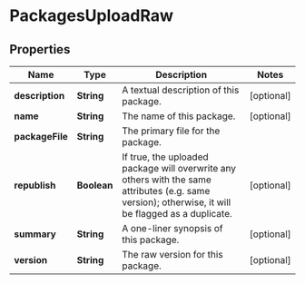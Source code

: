 
# PackagesUploadRaw

## Properties
Name | Type | Description | Notes
------------ | ------------- | ------------- | -------------
**description** | **String** | A textual description of this package. |  [optional]
**name** | **String** | The name of this package. |  [optional]
**packageFile** | **String** | The primary file for the package. | 
**republish** | **Boolean** | If true, the uploaded package will overwrite any others with the same attributes (e.g. same version); otherwise, it will be flagged as a duplicate. |  [optional]
**summary** | **String** | A one-liner synopsis of this package. |  [optional]
**version** | **String** | The raw version for this package. |  [optional]



